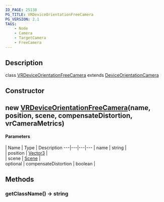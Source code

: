 ```yaml
---
ID_PAGE: 25138
PG_TITLE: VRDeviceOrientationFreeCamera
PG_VERSION: 2.1
TAGS:
    - Node
    - Camera
    - TargetCamera
    - FreeCamera
---
```

## Description

class [VRDeviceOrientationFreeCamera](/classes/3.0/VRDeviceOrientationFreeCamera) extends [DeviceOrientationCamera](/classes/3.0/DeviceOrientationCamera)



## Constructor

## new [VRDeviceOrientationFreeCamera](/classes/3.0/VRDeviceOrientationFreeCamera)(name, position, scene, compensateDistortion, vrCameraMetrics)



#### Parameters
 | Name | Type | Description
---|---|---|---
 | name | string |      
 | position | [Vector3](/classes/3.0/Vector3) |      
 | scene | [Scene](/classes/3.0/Scene) |      
optional | compensateDistortion | boolean |  
## Methods

### getClassName() &rarr; string


